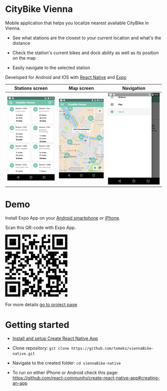# CityBike Vienna

 Mobile application that helps you localize nearest available CityBike in Vienna.

* See what stations are the closest to your current location and what's the distance

* Check the station's current bikes and dock ability as well as its position on the map

* Easily navigate to the selected station

Developed for Android and IOS with [React Native](https://facebook.github.io/react-native/) and [Expo](https://expo.io/)


|      Stations screen      |  Map screen        | Navigation |
| ------------------------- | ------------------------- | ------------------------- |
| ![Stations screen](/doc/stations_screen.png)| ![Output sample](/doc/plan_screen.png) | ![Output sample](/doc/drawer_navigation.png)

# Demo

Install Expo App on your [Android smartphone](https://play.google.com/store/apps/details?id=host.exp.exponent&referrer=www) or [iPhone](https://itunes.apple.com/app/apple-store/id982107779?ct=www&mt=8).

Scan this QR-code with Expo App.

![alt text](doc/qr_code.png)

For more details [go to project page](https://expo.io/@tomekz/vienna-bike-native)

# Getting started

- [Install and setup Create React Native App](https://github.com/react-community/create-react-native-app)

- Clone repository: `git clone https://github.com/tomekz/viennaBike-native.git`

- Navigate to the created folder: `cd viennaBike-native`

- To run on either iPhone or Android check this page: https://github.com/react-community/create-react-native-app#creating-an-app
